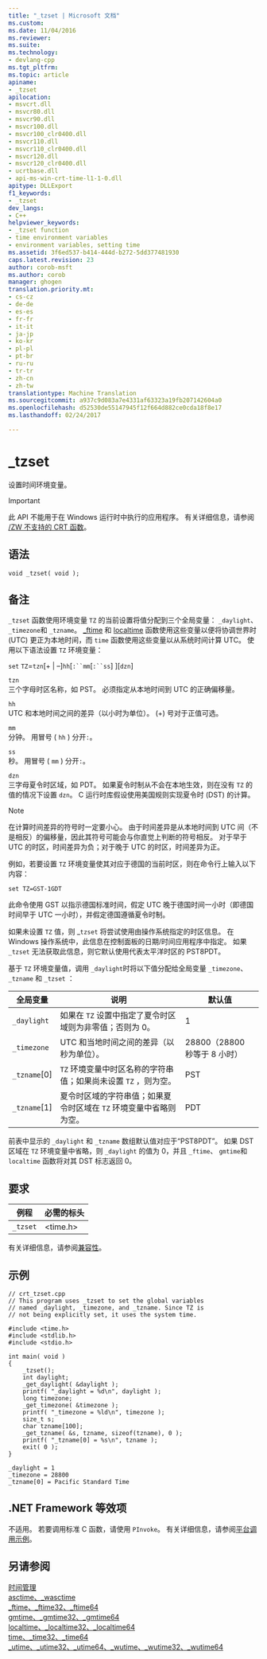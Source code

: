 ```yaml
---
title: "_tzset | Microsoft 文档"
ms.custom: 
ms.date: 11/04/2016
ms.reviewer: 
ms.suite: 
ms.technology:
- devlang-cpp
ms.tgt_pltfrm: 
ms.topic: article
apiname:
- _tzset
apilocation:
- msvcrt.dll
- msvcr80.dll
- msvcr90.dll
- msvcr100.dll
- msvcr100_clr0400.dll
- msvcr110.dll
- msvcr110_clr0400.dll
- msvcr120.dll
- msvcr120_clr0400.dll
- ucrtbase.dll
- api-ms-win-crt-time-l1-1-0.dll
apitype: DLLExport
f1_keywords:
- _tzset
dev_langs:
- C++
helpviewer_keywords:
- _tzset function
- time environment variables
- environment variables, setting time
ms.assetid: 3f6ed537-b414-444d-b272-5dd377481930
caps.latest.revision: 23
author: corob-msft
ms.author: corob
manager: ghogen
translation.priority.mt:
- cs-cz
- de-de
- es-es
- fr-fr
- it-it
- ja-jp
- ko-kr
- pl-pl
- pt-br
- ru-ru
- tr-tr
- zh-cn
- zh-tw
translationtype: Machine Translation
ms.sourcegitcommit: a937c9d083a7e4331af63323a19fb207142604a0
ms.openlocfilehash: d52530de55147945f12f664d882ce0cda18f8e17
ms.lasthandoff: 02/24/2017

---
```

# <a name="tzset"></a>_tzset
设置时间环境变量。  
  
> [!IMPORTANT]
>  此 API 不能用于在 Windows 运行时中执行的应用程序。 有关详细信息，请参阅                  [/ZW 不支持的 CRT 函数](http://msdn.microsoft.com/library/windows/apps/jj606124.aspx)。  
  
## <a name="syntax"></a>语法  
  
```  
void _tzset( void );  
```  
  
## <a name="remarks"></a>备注  
 `_tzset` 函数使用环境变量 `TZ` 的当前设置将值分配到三个全局变量： `_daylight`、 `_timezone`和 `_tzname`。 [_ftime](../../c-runtime-library/reference/ftime-ftime32-ftime64.md) 和 [localtime](../../c-runtime-library/reference/localtime-localtime32-localtime64.md) 函数使用这些变量以便将协调世界时 (UTC) 更正为本地时间，而 `time` 函数使用这些变量以从系统时间计算 UTC。 使用以下语法设置 `TZ` 环境变量：  
  
 `set` `TZ`=`tzn`[+ &#124; –]`hh`[`:``mm`[`:``ss`] ][`dzn`]  
  
 `tzn`  
 三个字母时区名称，如 PST。 必须指定从本地时间到 UTC 的正确偏移量。  
  
 `hh`  
 UTC 和本地时间之间的差异（以小时为单位）。 (+) 号对于正值可选。  
  
 `mm`  
 分钟。 用冒号 ( `hh` ) 分开`:`。  
  
 `ss`  
 秒。 用冒号 ( `mm` ) 分开`:`。  
  
 `dzn`  
 三字母夏令时区域，如 PDT。 如果夏令时制从不会在本地生效，则在没有 `TZ` 的值的情况下设置 `dzn`。 C 运行时库假设使用美国规则实现夏令时 (DST) 的计算。  
  
> [!NOTE]
>  在计算时间差异的符号时一定要小心。 由于时间差异是从本地时间到 UTC 间（不是相反）的偏移量，因此其符号可能会与你直觉上判断的符号相反。 对于早于 UTC 的时区，时间差异为负；对于晚于 UTC 的时区，时间差异为正。  
  
 例如，若要设置 `TZ` 环境变量使其对应于德国的当前时区，则在命令行上输入以下内容：  
  
```  
set TZ=GST-1GDT  
```  
  
 此命令使用 GST 以指示德国标准时间，假定 UTC 晚于德国时间一小时（即德国时间早于 UTC 一小时），并假定德国遵循夏令时制。  
  
 如果未设置 `TZ` 值，则 _`tzset` 将尝试使用由操作系统指定的时区信息。 在 Windows 操作系统中，此信息在控制面板的日期/时间应用程序中指定。 如果 `_tzset` 无法获取此信息，则它默认使用代表太平洋时区的 PST8PDT。  
  
 基于 `TZ` 环境变量值，调用 `_daylight`时将以下值分配给全局变量 `_timezone`、 `_tzname` 和 `_tzset` ：  
  
|全局变量|说明|默认值|  
|---------------------|-----------------|-------------------|  
|`_daylight`|如果在 `TZ` 设置中指定了夏令时区域则为非零值；否则为 0。|1|  
|`_timezone`|UTC 和当地时间之间的差异（以秒为单位）。|28800（28800 秒等于 8 小时）|  
|`_tzname`[0]|`TZ` 环境变量中时区名称的字符串值；如果尚未设置 `TZ` ，则为空。|PST|  
|`_tzname`[1]|夏令时区域的字符串值；如果夏令时区域在 `TZ` 环境变量中省略则为空。|PDT|  
  
 前表中显示的 `_daylight` 和 `_tzname` 数组默认值对应于“PST8PDT”。 如果 DST 区域在 `TZ` 环境变量中省略，则 `_daylight` 的值为 0，并且 `_ftime`、 `gmtime`和 `localtime` 函数将对其 DST 标志返回 0。  
  
## <a name="requirements"></a>要求  
  
|例程|必需的标头|  
|-------------|---------------------|  
|`_tzset`|\<time.h>|  
  
 有关详细信息，请参阅[兼容性](../../c-runtime-library/compatibility.md)。  
  
## <a name="example"></a>示例  
  
```  
// crt_tzset.cpp  
// This program uses _tzset to set the global variables  
// named _daylight, _timezone, and _tzname. Since TZ is  
// not being explicitly set, it uses the system time.  
  
#include <time.h>  
#include <stdlib.h>  
#include <stdio.h>  
  
int main( void )  
{  
    _tzset();  
    int daylight;  
    _get_daylight( &daylight );  
    printf( "_daylight = %d\n", daylight );  
    long timezone;  
    _get_timezone( &timezone );  
    printf( "_timezone = %ld\n", timezone );  
    size_t s;  
    char tzname[100];  
    _get_tzname( &s, tzname, sizeof(tzname), 0 );  
    printf( "_tzname[0] = %s\n", tzname );  
    exit( 0 );  
}  
```  
  
```Output  
_daylight = 1  
_timezone = 28800  
_tzname[0] = Pacific Standard Time  
```  
  
## <a name="net-framework-equivalent"></a>.NET Framework 等效项  
 不适用。 若要调用标准 C 函数，请使用 `PInvoke`。 有关详细信息，请参阅[平台调用示例](http://msdn.microsoft.com/Library/15926806-f0b7-487e-93a6-4e9367ec689f)。  
  
## <a name="see-also"></a>另请参阅  
 [时间管理](../../c-runtime-library/time-management.md)   
 [asctime、_wasctime](../../c-runtime-library/reference/asctime-wasctime.md)   
 [_ftime、_ftime32、_ftime64](../../c-runtime-library/reference/ftime-ftime32-ftime64.md)   
 [gmtime、_gmtime32、_gmtime64](../../c-runtime-library/reference/gmtime-gmtime32-gmtime64.md)   
 [localtime、_localtime32、_localtime64](../../c-runtime-library/reference/localtime-localtime32-localtime64.md)   
 [time、_time32、_time64](../../c-runtime-library/reference/time-time32-time64.md)   
 [_utime、_utime32、_utime64、_wutime、_wutime32、_wutime64](../../c-runtime-library/reference/utime-utime32-utime64-wutime-wutime32-wutime64.md)
